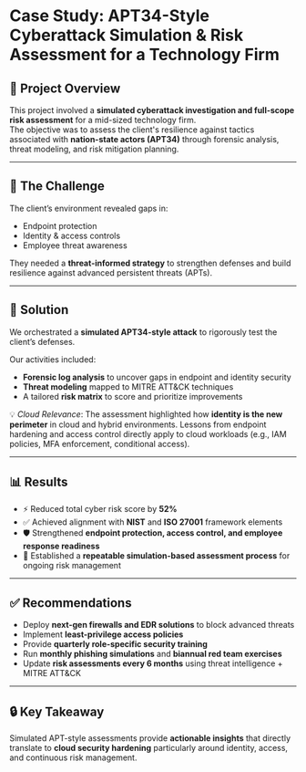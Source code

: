 # Case Study: APT34-Style Cyberattack Simulation & Risk Assessment for a Technology Firm

## 📌 Project Overview
This project involved a **simulated cyberattack investigation and full-scope risk assessment** for a mid-sized technology firm.  
The objective was to assess the client's resilience against tactics associated with **nation-state actors (APT34)** through forensic analysis, threat modeling, and risk mitigation planning.

---

## 🛑 The Challenge
The client’s environment revealed gaps in:
- Endpoint protection  
- Identity & access controls  
- Employee threat awareness  

They needed a **threat-informed strategy** to strengthen defenses and build resilience against advanced persistent threats (APTs).

---

## 🔑 Solution
We orchestrated a **simulated APT34-style attack** to rigorously test the client’s defenses.  

Our activities included:
- **Forensic log analysis** to uncover gaps in endpoint and identity security  
- **Threat modeling** mapped to MITRE ATT&CK techniques  
- A tailored **risk matrix** to score and prioritize improvements  

💡 *Cloud Relevance*: The assessment highlighted how **identity is the new perimeter** in cloud and hybrid environments. Lessons from endpoint hardening and access control directly apply to cloud workloads (e.g., IAM policies, MFA enforcement, conditional access).

---

## 📊 Results
- ⚡ Reduced total cyber risk score by **52%**  
- ✅ Achieved alignment with **NIST** and **ISO 27001** framework elements  
- 🛡 Strengthened **endpoint protection, access control, and employee response readiness**  
- 🔄 Established a **repeatable simulation-based assessment process** for ongoing risk management  

---

## ✅ Recommendations
- Deploy **next-gen firewalls and EDR solutions** to block advanced threats  
- Implement **least-privilege access policies**  
- Provide **quarterly role-specific security training**  
- Run **monthly phishing simulations** and **biannual red team exercises**  
- Update **risk assessments every 6 months** using threat intelligence + MITRE ATT&CK  

---

## 🔒 Key Takeaway
Simulated APT-style assessments provide **actionable insights** that directly translate to **cloud security hardening** particularly around identity, access, and continuous risk management.

